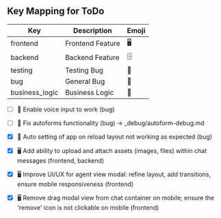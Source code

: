 
## Key Mapping for ToDo

| Key            | Description        | Emoji    |
|----------------|-------------------|----------|
| frontend       | Frontend Feature    | 🖥️        |
| backend        | Backend Feature     | 🗄️        |
| testing        | Testing Bug       | 🧪        |
| bug            | General Bug       | 🐞        |
| business_logic | Business Logic    | 🤵        |


- [ ] 🐞 Enable voice input to work (bug)
- [ ] 🐞 Fix autoforms functionality (bug) -> _debug/autoform-debug.md


- [x] 🐞 Auto setting of app on reload layout not working as expected (bug)

- [x] 🖥️ Add ability to upload and attach assets (images, files) within chat messages (frontend, backend)
- [x] 🖥️ Improve UI/UX for agent view modal: refine layout, add transitions, ensure mobile responsiveness (frontend)
- [x] 🖥️ Remove drag modal view from chat container on mobile; ensure the 'remove' icon is not clickable on mobile (frontend)
